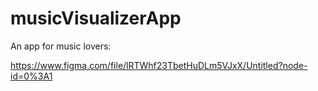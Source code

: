 # musicVisualizerApp

An app for music lovers:

https://www.figma.com/file/lRTWhf23TbetHuDLm5VJxX/Untitled?node-id=0%3A1
